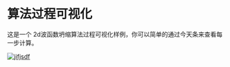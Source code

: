 # 算法过程可视化

这是一个 2d波函数坍缩算法过程可视化样例，你可以简单的通过今天条来查看每一步计算。

[![jifjsdf](../../res/infoalgVisualization.gif)](https://anseyuyin.github.io/wfc2D/demos/algorithmVisualization/)
